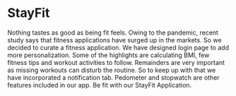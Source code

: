 # StayFit
Nothing tastes as good as being fit feels. Owing to the pandemic, recent study says that fitness applications have surged up in the markets. So we decided to curate a fitness application. We have designed login page to add more personalization. Some of the highlights are calculating BMI, few fitness tips and workout activities to follow. Remainders are very important as missing workouts can disturb the routine. So to keep up with that we have incorporated a notification tab. Pedometer and stopwatch are other features included in our app.
Be fit with our StayFit Application.

